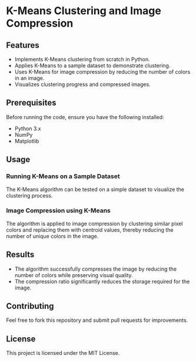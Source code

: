 # K-Means Clustering and Image Compression


## Features
- Implements K-Means clustering from scratch in Python.
- Applies K-Means to a sample dataset to demonstrate clustering.
- Uses K-Means for image compression by reducing the number of colors in an image.
- Visualizes clustering progress and compressed images.

## Prerequisites
Before running the code, ensure you have the following installed:
- Python 3.x
- NumPy
- Matplotlib

## Usage
### Running K-Means on a Sample Dataset
The K-Means algorithm can be tested on a simple dataset to visualize the clustering process.

### Image Compression using K-Means
The algorithm is applied to image compression by clustering similar pixel colors and replacing them with centroid values, thereby reducing the number of unique colors in the image.

## Results
- The algorithm successfully compresses the image by reducing the number of colors while preserving visual quality.
- The compression ratio significantly reduces the storage required for the image.

## Contributing
Feel free to fork this repository and submit pull requests for improvements.

## License
This project is licensed under the MIT License.

